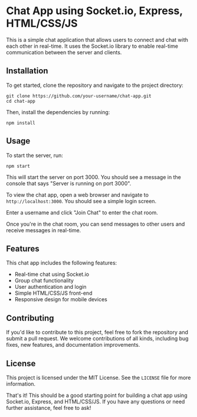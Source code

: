 # Chat App using Socket.io, Express, HTML/CSS/JS

This is a simple chat application that allows users to connect and chat with each other in real-time. It uses the Socket.io library to enable real-time communication between the server and clients.

## Installation

To get started, clone the repository and navigate to the project directory:

```
git clone https://github.com/your-username/chat-app.git
cd chat-app
```

Then, install the dependencies by running:

```
npm install
```

## Usage

To start the server, run:

```
npm start
```

This will start the server on port 3000. You should see a message in the console that says "Server is running on port 3000".

To view the chat app, open a web browser and navigate to `http://localhost:3000`. You should see a simple login screen.

Enter a username and click "Join Chat" to enter the chat room.

Once you're in the chat room, you can send messages to other users and receive messages in real-time.

## Features

This chat app includes the following features:

- Real-time chat using Socket.io
- Group chat functionality
- User authentication and login
- Simple HTML/CSS/JS front-end
- Responsive design for mobile devices

## Contributing

If you'd like to contribute to this project, feel free to fork the repository and submit a pull request. We welcome contributions of all kinds, including bug fixes, new features, and documentation improvements.

## License

This project is licensed under the MIT License. See the `LICENSE` file for more information.

That's it! This should be a good starting point for building a chat app using Socket.io, Express, and HTML/CSS/JS. If you have any questions or need further assistance, feel free to ask!
